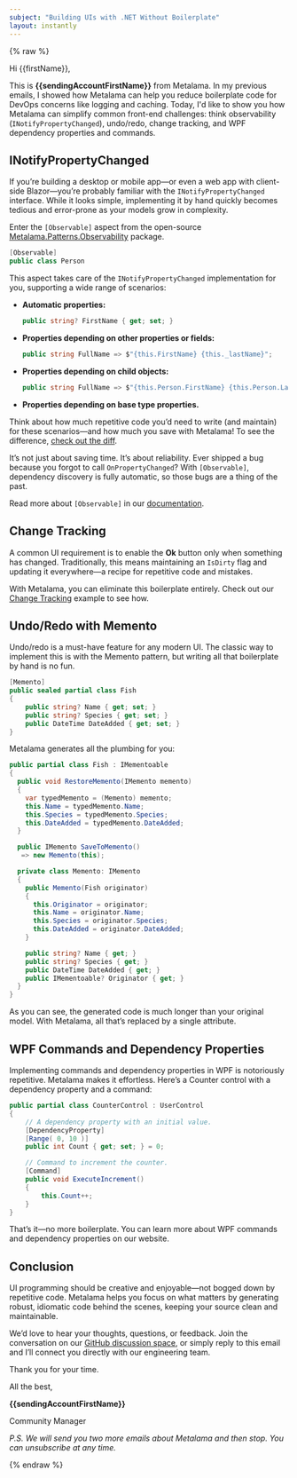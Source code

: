 ```yaml
---
subject: "Building UIs with .NET Without Boilerplate"
layout: instantly
---
```


{% raw %}

Hi {{firstName}},

This is **{{sendingAccountFirstName}}** from Metalama. In my previous emails, I showed how Metalama can help you reduce boilerplate code for DevOps concerns like logging and caching. Today, I'd like to show you how Metalama can simplify common front-end challenges: think observability (`INotifyPropertyChanged`), undo/redo, change tracking, and WPF dependency properties and commands.

## INotifyPropertyChanged

If you’re building a desktop or mobile app—or even a web app with client-side Blazor—you’re probably familiar with the `INotifyPropertyChanged` interface. While it looks simple, implementing it by hand quickly becomes tedious and error-prone as your models grow in complexity.

Enter the `[Observable]` aspect from the open-source [Metalama.Patterns.Observability](https://doc.metalama.net/patterns/observability?mtm_campaign=awareness&mtm_source=instantly&mtm_kwd=email3) package.

```csharp
[Observable]
public class Person
```

This aspect takes care of the `INotifyPropertyChanged` implementation for you, supporting a wide range of scenarios:

- **Automatic properties:**

    ```csharp
    public string? FirstName { get; set; }
    ```

- **Properties depending on other properties or fields:**

    ```csharp
    public string FullName => $"{this.FirstName} {this._lastName}";
    ```

- **Properties depending on child objects:**

    ```csharp
    public string FullName => $"{this.Person.FirstName} {this.Person.LastName}";
    ```

- **Properties depending on base type properties.**

Think about how much repetitive code you’d need to write (and maintain) for these scenarios—and how much you save with Metalama! To see the difference, [check out the diff](https://doc.metalama.net/patterns/observability/standard-cases?mtm_campaign=awareness&mtm_source=instantly&mtm_kwd=email3).

It’s not just about saving time. It’s about reliability. Ever shipped a bug because you forgot to call `OnPropertyChanged`? With `[Observable]`, dependency discovery is fully automatic, so those bugs are a thing of the past.

Read more about `[Observable]` in our [documentation](https://doc.metalama.net/patterns/observability?mtm_campaign=awareness&mtm_source=instantly&mtm_kwd=email3).

## Change Tracking

A common UI requirement is to enable the **Ok** button only when something has changed. Traditionally, this means maintaining an `IsDirty` flag and updating it everywhere—a recipe for repetitive code and mistakes.

With Metalama, you can eliminate this boilerplate entirely. Check out our [Change Tracking](https://metalama.net/applications/change-tracking?mtm_campaign=awareness&mtm_source=instantly&mtm_kwd=email3) example to see how.

## Undo/Redo with Memento

Undo/redo is a must-have feature for any modern UI. The classic way to implement this is with the Memento pattern, but writing all that boilerplate by hand is no fun.

```csharp
[Memento]
public sealed partial class Fish
{
    public string? Name { get; set; }
    public string? Species { get; set; }
    public DateTime DateAdded { get; set; }
}
```

Metalama generates all the plumbing for you:

```csharp
public partial class Fish : IMementoable
{
  public void RestoreMemento(IMemento memento)
  {
    var typedMemento = (Memento) memento;
    this.Name = typedMemento.Name;
    this.Species = typedMemento.Species;
    this.DateAdded = typedMemento.DateAdded;
  }

  public IMemento SaveToMemento()
   => new Memento(this);

  private class Memento: IMemento
  {
    public Memento(Fish originator)
    {
      this.Originator = originator;
      this.Name = originator.Name;
      this.Species = originator.Species;
      this.DateAdded = originator.DateAdded;
    }

    public string? Name { get; }
    public string? Species { get; }
    public DateTime DateAdded { get; }
    public IMementoable? Originator { get; }
  }
}
```

As you can see, the generated code is much longer than your original model. With Metalama, all that’s replaced by a single attribute.

## WPF Commands and Dependency Properties

Implementing commands and dependency properties in WPF is notoriously repetitive. Metalama makes it effortless. Here’s a Counter control with a dependency property and a command:

```csharp
public partial class CounterControl : UserControl
{
    // A dependency property with an initial value.
    [DependencyProperty]
    [Range( 0, 10 )]
    public int Count { get; set; } = 0;

    // Command to increment the counter.
    [Command]
    public void ExecuteIncrement()
    {
        this.Count++;
    }
}
```

That’s it—no more boilerplate. You can learn more about WPF commands and dependency properties on our website.

## Conclusion

UI programming should be creative and enjoyable—not bogged down by repetitive code. Metalama helps you focus on what matters by generating robust, idiomatic code behind the scenes, keeping your source clean and maintainable.

We’d love to hear your thoughts, questions, or feedback. Join the conversation on our [GitHub discussion space](https://github.com/orgs/metalama/discussions/categories/q-a), or simply reply to this email and I’ll connect you directly with our engineering team.

Thank you for your time.

All the best,  

**{{sendingAccountFirstName}}**  

Community Manager

*P.S. We will send you two more emails about Metalama and then stop. You can unsubscribe at any time.*

{% endraw %}